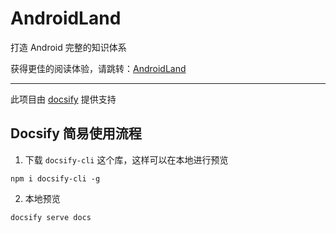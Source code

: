 # AndroidLand
打造 Android 完整的知识体系

获得更佳的阅读体验，请跳转：[AndroidLand](https://lixiaoyu.life/AndroidLand/)

---

此项目由 [docsify](https://docsify.js.org/#/) 提供支持

## Docsify 简易使用流程

1. 下载 `docsify-cli` 这个库，这样可以在本地进行预览

```
npm i docsify-cli -g
```

2. 本地预览

```
docsify serve docs
```
